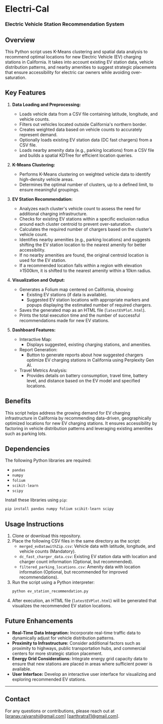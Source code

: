 # Electri-Cal 
### Electric Vehicle Station Recommendation System

## Overview
This Python script uses K-Means clustering and spatial data analysis to recommend optimal locations for new Electric Vehicle (EV) charging stations in California. It takes into account existing EV station data, vehicle distribution patterns, and nearby amenities to suggest strategic placements that ensure accessibility for electric car owners while avoiding over-saturation.

## Key Features
1. **Data Loading and Preprocessing:**
   - Loads vehicle data from a CSV file containing latitude, longitude, and vehicle counts.
   - Filters out vehicles located outside California's northern border.
   - Creates weighted data based on vehicle counts to accurately represent demand.
   - Optionally loads existing EV station data (DC fast chargers) from a CSV file.
   - Loads nearby amenity data (e.g., parking locations) from a CSV file and builds a spatial KDTree for efficient location queries.

2. **K-Means Clustering:**
   - Performs K-Means clustering on weighted vehicle data to identify high-density vehicle areas.
   - Determines the optimal number of clusters, up to a defined limit, to ensure meaningful groupings.
   
3. **EV Station Recommendation:**
   - Analyzes each cluster's vehicle count to assess the need for additional charging infrastructure.
   - Checks for existing EV stations within a specific exclusion radius around each cluster centroid to prevent over-saturation.
   - Calculates the required number of chargers based on the cluster’s vehicle count.
   - Identifies nearby amenities (e.g., parking locations) and suggests shifting the EV station location to the nearest amenity for better accessibility.
   - If no nearby amenities are found, the original centroid location is used for the EV station.
   - If a recommended location falls within a region with elevation ≥1500km, it is shifted to the nearest amenity within a 10km radius.

4. **Visualization and Output:**
   - Generates a Folium map centered on California, showing:
     - Existing EV stations (if data is available).
     - Suggested EV station locations with appropriate markers and popups displaying the estimated number of required chargers.
   - Saves the generated map as an HTML file (`latestEVPlot.html`).
   - Prints the total execution time and the number of successful recommendations made for new EV stations.
5. **Dashboard Features:**
   - Interactive Map:
     - Displays suggested, existing charging stations, and amenities.
   - Report Generation:
     - Button to generate reports about how suggested chargers optimize EV charging stations in California using Perplexity Gen AI.
   - Travel Metrics Analysis:
     - Provides details on battery consumption, travel time, battery level, and distance based on the EV model and specified locations.

## Benefits
This script helps address the growing demand for EV charging infrastructure in California by recommending data-driven, geographically optimized locations for new EV charging stations. It ensures accessibility by factoring in vehicle distribution patterns and leveraging existing amenities such as parking lots.

## Dependencies
The following Python libraries are required:
- `pandas`
- `numpy`
- `folium`
- `scikit-learn`
- `scipy`

Install these libraries using `pip`:
```bash
pip install pandas numpy folium scikit-learn scipy
```

## Usage Instructions
1. Clone or download this repository.
2. Place the following CSV files in the same directory as the script:
   - `merged_evDatawithZip.csv`: Vehicle data with latitude, longitude, and vehicle counts (Mandatory).
   - `dc_fast_charger_data.csv`: Existing EV station data with location and charger count information (Optional, but recommended).
   - `filtered_parking_locations.csv`: Amenity data with location information (Optional, but recommended for improved recommendations).
3. Run the script using a Python interpreter:
   ```bash
   python ev_station_recommendation.py
   ```
4. After execution, an HTML file (`latestEVPlot.html`) will be generated that visualizes the recommended EV station locations.

## Future Enhancements
- **Real-Time Data Integration:** Incorporate real-time traffic data to dynamically adjust for vehicle distribution patterns.
- **Proximity to Infrastructure:** Consider additional factors such as proximity to highways, public transportation hubs, and commercial centers for more strategic station placement.
- **Energy Grid Considerations:** Integrate energy grid capacity data to ensure that new stations are placed in areas where sufficient power is available.
- **User Interface:** Develop an interactive user interface for visualizing and exploring recommended EV stations.

---

## Contact
For any questions or contributions, please reach out at [pranay.rajvanshi@gmail.com] [parthratra11@gmail.com].

